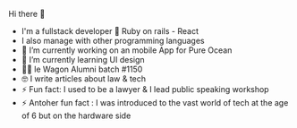  Hi there 👋
 
-  I'm a fullstack developer 💜 Ruby on rails - React
-  I also manage with other programming languages 
- 🔭 I’m currently working on an mobile App for Pure Ocean
- 🌱 I’m currently learning UI design
- 👩‍🎓 le Wagon Alumni batch #1150
- 🤓 I write articles about law & tech
- ⚡ Fun fact: I used to be a lawyer & I lead public speaking workshop
- ⚡ Antoher fun fact : I was introduced to the vast world of tech at the age of 6 but on the hardware side
